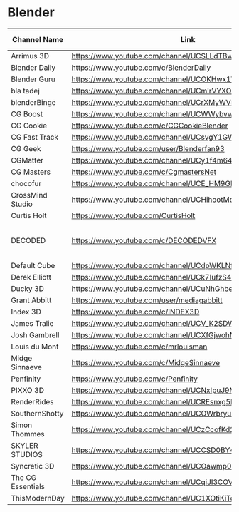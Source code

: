 # Blender

| Channel Name       | Link                                                     | Subjects Covered                | Notes |
|--------------------|----------------------------------------------------------|---------------------------------|-------|
| Arrimus 3D         | https://www.youtube.com/channel/UCSLLdTBwLMfTKWS56tOiQpw |                                 |       |
| Blender Daily      | https://www.youtube.com/c/BlenderDaily                   |                                 |       |
| Blender Guru       | https://www.youtube.com/channel/UCOKHwx1VCdgnxwbjyb9Iu1g |                                 |       |
| bla tadej          | https://www.youtube.com/channel/UCmlrVYXOeT5naIDGrPij7yw |                                 |       |
| blenderBinge       | https://www.youtube.com/channel/UCrXMyWVRmiXdMTpxxCsPuCQ |                                 |       |
| CG Boost           | https://www.youtube.com/channel/UCWWybvw9jnpOdJq_6wTHryA |                                 |       |
| CG Cookie          | https://www.youtube.com/c/CGCookieBlender                |                                 |       |
| CG Fast Track      | https://www.youtube.com/channel/UCsvgY1GWmJwvk3o6UeXVxAg |                                 |       |
| CG Geek            | https://www.youtube.com/user/Blenderfan93                |                                 |       |
| CGMatter           | https://www.youtube.com/channel/UCy1f4m64dwCwk8CBZ_vHfPg |                                 |       |
| CG Masters         | https://www.youtube.com/c/CgmastersNet                   |                                 |       |
| chocofur           | https://www.youtube.com/channel/UCE_HM9GPhYGUrFdmM7VjO8g |                                 |       |
| CrossMind Studio   | https://www.youtube.com/channel/UCHihootMqyGz175gqOPahtw |                                 |       |
| Curtis Holt        | https://www.youtube.com/CurtisHolt                       |                                 |       |
| DECODED            | https://www.youtube.com/c/DECODEDVFX                     | Blender, general VFX topics     |       |
| Default Cube       | https://www.youtube.com/channel/UCdpWKLNfbROyoGPV46-zaUQ |                                 |       |
| Derek Elliott      | https://www.youtube.com/channel/UCk7IufzS4r8v76NeWR6A3dg |                                 |       |
| Ducky 3D           | https://www.youtube.com/channel/UCuNhGhbemBkdflZ1FGJ0lUQ |                                 |       |
| Grant Abbitt       | https://www.youtube.com/user/mediagabbitt                |                                 |       |
| Index 3D           | https://www.youtube.com/c/INDEX3D                        |                                 |       |
| James Tralie       | https://www.youtube.com/channel/UCV_K2SDWgvSxCixk3bydxpQ |                                 |       |
| Josh Gambrell      | https://www.youtube.com/channel/UCXfGjwohMgPm4Ng2e1FXySw |                                 |       |
| Louis du Mont      | https://www.youtube.com/c/mrlouisman                     |                                 |       |
| Midge Sinnaeve     | https://www.youtube.com/c/MidgeSinnaeve                  |                                 |       |
| Penfinity          | https://www.youtube.com/c/Penfinity                      |                                 |       |
| PIXXO 3D           | https://www.youtube.com/channel/UCNxIpuJ9MF8rcl9rrXAPUdQ |                                 |       |
| RenderRides        | https://www.youtube.com/channel/UCREsnxg5H2HAj86KVREdGMw |                                 |       |
| SouthernShotty     | https://www.youtube.com/channel/UCOWrbryuVEPUMSSgayuLURg |                                 |       |
| Simon Thommes      | https://www.youtube.com/channel/UCzCcofKd2wi8UvdutOkxp2w |                                 |       |
| SKYLER STUDIOS     | https://www.youtube.com/channel/UCCSD0BY4OrnKO6u7AdwpcBg |                                 |       |
| Syncretic 3D       | https://www.youtube.com/channel/UCOawmp0CsDHtQzotefGzKug |                                 |       |
| The CG Essentials  | https://www.youtube.com/channel/UCqiJI3COVDqxJnJoVkCiEUg |                                 |       |
| ThisModernDay      | https://www.youtube.com/channel/UC1XOtiKiTqMEzoeam1E4geA |                                 |       |
